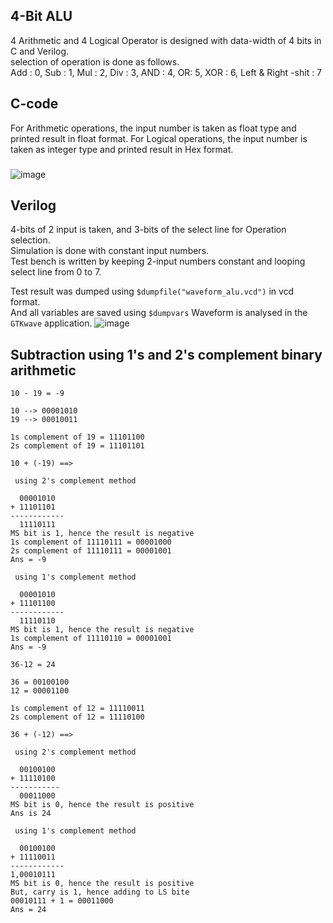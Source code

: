 ## 4-Bit ALU

4 Arithmetic and 4 Logical Operator is designed with data-width of 4 bits in C and Verilog.\
selection of operation is done as follows.\
Add : 0, Sub : 1, Mul : 2, Div : 3, AND : 4, OR: 5, XOR : 6, Left & Right -shit : 7

## C-code
For Arithmetic operations, the input number is taken as float type and printed result in float format.
For Logical operations, the input number is taken as integer type and printed result in Hex format.
###
![image](https://github.com/AbrarShaikh/RISC-V-Design/assets/34272376/ba904de8-05d6-4c5d-9e18-8fa24c4ed902)


## Verilog
4-bits of 2 input is taken, and 3-bits of the select line for Operation selection.\
Simulation is done with constant input numbers.\
Test bench is written by keeping 2-input numbers constant and looping select line from 0 to 7.

Test result was dumped using ```$dumpfile("waveform_alu.vcd")``` in vcd format.\
And all variables are saved using ```$dumpvars```
Waveform is analysed in the ```GTKwave``` application.
![image](https://github.com/AbrarShaikh/RISC-V-Design/assets/34272376/bad63c8e-8eac-4600-b813-8258d4fe06fb)

## Subtraction using 1's and 2's complement binary arithmetic
```10 - 19 = -9```
```
10 --> 00001010
19 --> 00010011

1s complement of 19 = 11101100
2s complement of 19 = 11101101

10 + (-19) ==>
```
``` using 2's complement method```
```
  00001010
+ 11101101
------------
  11110111
MS bit is 1, hence the result is negative
1s complement of 11110111 = 00001000
2s complement of 11110111 = 00001001
Ans = -9
```
``` using 1's complement method```
```
  00001010
+ 11101100
------------
  11110110
MS bit is 1, hence the result is negative
1s complement of 11110110 = 00001001
Ans = -9
```

```36-12 = 24```
```
36 = 00100100
12 = 00001100

1s complement of 12 = 11110011
2s complement of 12 = 11110100

36 + (-12) ==>
```
``` using 2's complement method```
```
  00100100
+ 11110100
-----------
  00011000
MS bit is 0, hence the result is positive
Ans is 24
```
``` using 1's complement method```
```
  00100100
+ 11110011
------------
1,00010111
MS bit is 0, hence the result is positive
But, carry is 1, hence adding to LS bite
00010111 + 1 = 00011000
Ans = 24
```
